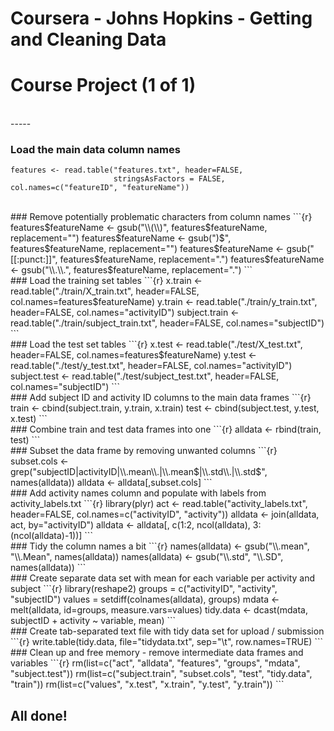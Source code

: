 # Coursera - Johns Hopkins - Getting and Cleaning Data
# Course Project (1 of 1)

<br/>
-----
<br/>

### Load the main data column names
```{r}
features <- read.table("features.txt", header=FALSE,
                       stringsAsFactors = FALSE, col.names=c("featureID", "featureName"))
```

<br/>
### Remove potentially problematic characters from column names
```{r}
features$featureName <- gsub("\\(\\)", features$featureName, replacement="")
features$featureName <- gsub(")$", features$featureName, replacement="")
features$featureName <- gsub("[[:punct:]]", features$featureName, replacement=".")
features$featureName <- gsub("\\.\\.", features$featureName, replacement=".")
```

<br/>
### Load the training set tables
```{r}
x.train <- read.table("./train/X_train.txt", header=FALSE, col.names=features$featureName)
y.train <- read.table("./train/y_train.txt", header=FALSE, col.names="activityID")
subject.train <- read.table("./train/subject_train.txt", header=FALSE, col.names="subjectID")
```

<br/>
### Load the test set tables
```{r}
x.test <- read.table("./test/X_test.txt", header=FALSE, col.names=features$featureName)
y.test <- read.table("./test/y_test.txt", header=FALSE, col.names="activityID")
subject.test <- read.table("./test/subject_test.txt", header=FALSE, col.names="subjectID")
```

<br/>
### Add subject ID and activity ID columns to the main data frames
```{r}
train <- cbind(subject.train, y.train, x.train)
test <- cbind(subject.test, y.test, x.test)
```

<br/>
### Combine train and test data frames into one
```{r}
alldata <- rbind(train, test)
```

<br/>
### Subset the data frame by removing unwanted columns
```{r}
subset.cols <- grep("subjectID|activityID|\\.mean\\.|\\.mean$|\\.std\\.|\\.std$",
                    names(alldata))
alldata <- alldata[,subset.cols]
```

<br/>
### Add activity names column and populate with labels from activity_labels.txt
```{r}
library(plyr)
act <- read.table("activity_labels.txt", header=FALSE, col.names=c("activityID", "activity"))
alldata <- join(alldata, act, by="activityID")
alldata <- alldata[, c(1:2, ncol(alldata), 3:(ncol(alldata)-1))]
```

<br/>
### Tidy the column names a bit
```{r}
names(alldata) <- gsub("\\.mean", "\\.Mean", names(alldata))
names(alldata) <- gsub("\\.std", "\\.SD", names(alldata))
```

<br/>
### Create separate data set with mean for each variable per activity and subject
```{r}
library(reshape2)
groups = c("activityID", "activity", "subjectID")
values = setdiff(colnames(alldata), groups)
mdata <- melt(alldata, id=groups, measure.vars=values)
tidy.data <- dcast(mdata, subjectID + activity ~ variable, mean)    
```

<br/>
### Create tab-separated text file with tidy data set for upload / submission
```{r}
write.table(tidy.data, file="tidydata.txt", sep="\t", row.names=TRUE)
```

<br/>
### Clean up and free memory - remove intermediate data frames and variables
```{r}
rm(list=c("act", "alldata", "features", "groups", "mdata", "subject.test"))
rm(list=c("subject.train", "subset.cols", "test", "tidy.data", "train"))
rm(list=c("values", "x.test", "x.train", "y.test", "y.train"))
```

## All done!
